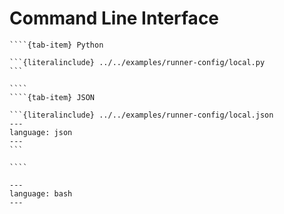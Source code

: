 # Command Line Interface

`````{tab-set}
````{tab-item} Python

```{literalinclude} ../../examples/runner-config/local.py
```

````
````{tab-item} JSON

```{literalinclude} ../../examples/runner-config/local.json
---
language: json
---
```

````
`````

```{literalinclude} ../../examples/runner-commands/bake.sh
---
language: bash
---
```

